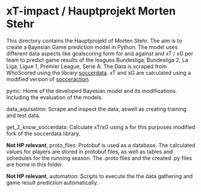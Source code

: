 # xT-impact / Hauptprojekt Morten Stehr

This directory contains the Hauptprojekt of Morten Stehr. The aim is to create a Bayesian Game prediction model in Python. The model uses different data aspects like goalscoring form for and against and xT / xG per team to predict game results of the leagues Bundesliga, Bundesliga 2, La Liga, Ligue 1, Premier League, Serie A. The Data is scraped from WhoScored using the library [soccerdata](https://github.com/probberechts/soccerdata). xT and xG are calculated using a modified version of [socceraction](https://github.com/ML-KULeuven/socceraction).

pymc: Home of the developed Bayesian model and its modifications. Including the evaluation of the models. 

data_aquisation: Scrape and inspect the data, aswell as creating training and test data.

get_2_know_soccerdata: Calculate xT/xG using a for this purposes modified fork of the soccerdata library.  

**Not HP relevant**, proto_files: Protobuf is used as a database. The calculated values for players are stored in protobuf files, as well as tables and schedules for the running season. The .proto files and the created .py files are home in this folder.

**Not HP relevant**, automation: Scripts to execute the the data gathering and game result prediction automatically. 
